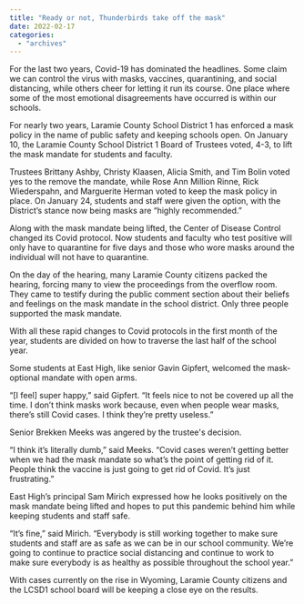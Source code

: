 ```yaml
---
title: "Ready or not, Thunderbirds take off the mask"
date: 2022-02-17
categories: 
  - "archives"
---
```


For the last two years, Covid-19 has dominated the headlines. Some claim we can control the virus with masks, vaccines, quarantining, and social distancing, while others cheer for letting it run its course. One place where some of the most emotional disagreements have occurred is within our schools.

For nearly two years, Laramie County School District 1 has enforced a mask policy in the name of public safety and keeping schools open. On January 10, the Laramie County School District 1 Board of Trustees voted, 4-3, to lift the mask mandate for students and faculty.

Trustees Brittany Ashby, Christy Klaasen, Alicia Smith, and Tim Bolin voted yes to the remove the mandate, while Rose Ann Million Rinne, Rick Wiederspahn, and Marguerite Herman voted to keep the mask policy in place. On January 24, students and staff were given the option, with the District’s stance now being masks are “highly recommended.”

Along with the mask mandate being lifted, the Center of Disease Control changed its Covid protocol. Now students and faculty who test positive will only have to quarantine for five days and those who wore masks around the individual will not have to quarantine.

On the day of the hearing, many Laramie County citizens packed the hearing, forcing many to view the proceedings from the overflow room. They came to testify during the public comment section about their beliefs and feelings on the mask mandate in the school district. Only three people supported the mask mandate.

With all these rapid changes to Covid protocols in the first month of the year, students are divided on how to traverse the last half of the school year.

Some students at East High, like senior Gavin Gipfert, welcomed the mask-optional mandate with open arms.

“\[I feel\] super happy,” said Gipfert. “It feels nice to not be covered up all the time. I don’t think masks work because, even when people wear masks, there’s still Covid cases. I think they’re pretty useless.”

Senior Brekken Meeks was angered by the trustee's decision.

“I think it’s literally dumb,” said Meeks. “Covid cases weren’t getting better when we had the mask mandate so what’s the point of getting rid of it. People think the vaccine is just going to get rid of Covid. It’s just frustrating.”

East High’s principal Sam Mirich expressed how he looks positively on the mask mandate being lifted and hopes to put this pandemic behind him while keeping students and staff safe.

“It’s fine,” said Mirich. “Everybody is still working together to make sure students and staff are as safe as we can be in our school community. We’re going to continue to practice social distancing and continue to work to make sure everybody is as healthy as possible throughout the school year.”

With cases currently on the rise in Wyoming, Laramie County citizens and the LCSD1 school board will be keeping a close eye on the results.
